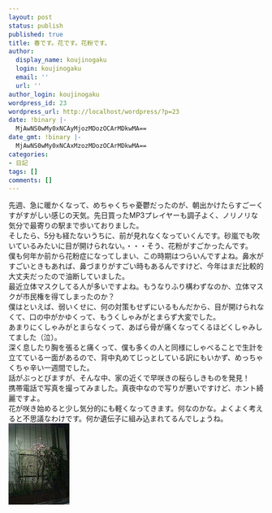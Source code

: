 ```yaml
---
layout: post
status: publish
published: true
title: 春です。花です。花粉です。
author:
  display_name: koujinogaku
  login: koujinogaku
  email: ''
  url: ''
author_login: koujinogaku
wordpress_id: 23
wordpress_url: http://localhost/wordpress/?p=23
date: !binary |-
  MjAwNS0wMy0xNCAyMjozMDozOCArMDkwMA==
date_gmt: !binary |-
  MjAwNS0wMy0xNCAxMzozMDozOCArMDkwMA==
categories:
- 日記
tags: []
comments: []
---
```

<p>先週、急に暖かくなって、めちゃくちゃ憂鬱だったのが、朝出かけたらすごーくすがすがしい感じの天気。先日買ったMP3プレイヤーも調子よく、ノリノリな気分で最寄りの駅まで歩いておりました。<br />
そしたら、5分も経たないうちに、前が見れなくなっていくんです。砂嵐でも吹いているみたいに目が開けられない。・・・そう、花粉がすごかったんです。<br />
僕も何年か前から花粉症になってしまい、この時期はつらいんですよね。鼻水がすごいときもあれば、鼻づまりがすごい時もあるんですけど、今年はまだ比較的大丈夫だったので油断していました。<br />
最近立体マスクしてる人が多いですよね。もうなりふり構わずなのか、立体マスクが市民権を得てしまったのか？<br />
僕はといえば、弱いくせに、何の対策もせずにいるもんだから、目が開けられなくて、口の中がかゆくって、もうくしゃみがとまらず大変でした。<br />
あまりにくしゃみがとまらなくって、あばら骨が痛くなってくるほどくしゃみしてました（泣）。<br />
深く息したり胸を張ると痛くって、僕も多くの人と同様にしゃべることで生計を立てている一面があるので、背中丸めてじっとしている訳にもいかず、めっちゃくちゃ辛い一週間でした。<br />
話がぶっとびますが、そんな中、家の近くで早咲きの桜らしきものを発見！<br />
携帯電話で写真を撮ってみました。真夜中なので写りが悪いですけど、ホント綺麗ですよ。<br />
花が咲き始めると少し気分的にも軽くなってきます。何なのかな。よくよく考えると不思議なわけです。何か遺伝子に組み込まれてるんでしょうね。<br />
<img src="/blog/img/20050314.jpg" width="120" height="160" /></p>
